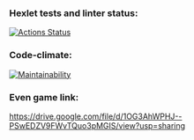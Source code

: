 ### Hexlet tests and linter status:
[![Actions Status](https://github.com/Alaiv/java-project-61/workflows/hexlet-check/badge.svg)](https://github.com/Alaiv/java-project-61/actions)



### Code-climate:
[![Maintainability](https://api.codeclimate.com/v1/badges/bfcb21f23cd835a7f2e0/maintainability)](https://codeclimate.com/github/Alaiv/java-project-61/maintainability)


### Even game link:
https://drive.google.com/file/d/1OG3AhWPHJ--PSwEDZV9FWvTQuo3pMGIS/view?usp=sharing